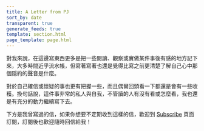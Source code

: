 ```yaml
---
title: A Letter from PJ
sort_by: date
transparent: true
generate_feeds: true
template: section.html
page_template: page.html
---
```


對我來說，在這邊寫東西更多是把一些閱讀、觀察或實做某件事後有感的地方記下來，大多時間近乎流水帳，但寫著寫著也還是覺得比寫之前更清楚了解自己心中那個隱約的聲音是什麼。

對於自己確信或懷疑的事也更有把握一些，而且偶爾回頭看一下都還是會有一些收穫。換句話說，這件事非常的私人與自我，不管讀的人有沒有看或怎麼看，我也還是有充分的動力繼續寫下去。

下方是我曾寫過的信，如果你想要不定期收到這樣的信，歡迎到 [Subscribe](/subscribe) 頁面訂閱，訂閱後也歡迎隨時回信給我！
